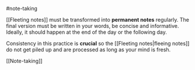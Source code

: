 #note-taking 

[[Fleeting notes]] must be transformed into **permanent notes** regularly.
The final version must be written in your words, be concise and informative.
Ideally, it should happen at the end of the day or the following day.

Consistency in this practice is **crucial** so the [[Fleeting notes|fleeing notes]] do not get piled up and are processed as long as your mind is fresh.

[[Note-taking]]